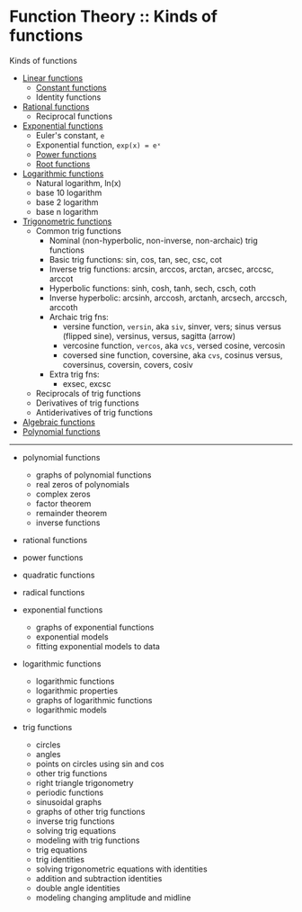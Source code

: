 # Function Theory :: Kinds of functions

Kinds of functions
- [Linear functions](./linear-functions.md)
  - [Constant functions](./constant-functions.md)
  - Identity functions
- [Rational functions](./rational-functions.md)
  - Reciprocal functions
- [Exponential functions](./exponential-functions.md)
  - Euler's constant, `e`
  - Exponential function, `exp(x) = eˣ`
  - [Power functions](./power-functions.md)
  - [Root functions](./root-functions.md)
- [Logarithmic functions](./logarithmic-functions.md)
  - Natural logarithm, ln(x)
  - base 10 logarithm
  - base 2 logarithm
  - base n logarithm
- [Trigonometric functions](./trig-functions.md)
  - Common trig functions
    - Nominal (non-hyperbolic, non-inverse, non-archaic) trig functions
    - Basic trig functions: sin, cos, tan, sec, csc, cot
    - Inverse trig functions: arcsin, arccos, arctan, arcsec, arccsc, arccot
    - Hyperbolic functions: sinh, cosh, tanh, sech, csch, coth
    - Inverse hyperbolic: arcsinh, arccosh, arctanh, arcsech, arccsch, arccoth
    - Archaic trig fns:
      - versine function, `versin`, aka `siv`, sinver, vers; sinus versus (flipped sine), versinus, versus, sagitta (arrow)
      - vercosine function, `vercos`, aka `vcs`, versed cosine, vercosin
      - coversed sine function, coversine, aka `cvs`, cosinus versus, coversinus, coversin, covers, cosiv
    - Extra trig fns:
      - exsec, excsc
  - Reciprocals of trig functions
  - Derivatives of trig functions
  - Antiderivatives of trig functions
- [Algebraic functions](./algebraic-functions.md)
- [Polynomial functions](./polynomial-functions.md)



---

- polynomial functions
  - graphs of polynomial functions
  - real zeros of polynomials
  - complex zeros
  - factor theorem
  - remainder theorem
  - inverse functions
- rational functions
- power functions
- quadratic functions
- radical functions

- exponential functions
  - graphs of exponential functions
  - exponential models
  - fitting exponential models to data

- logarithmic functions
  - logarithmic functions
  - logarithmic properties
  - graphs of logarithmic functions
  - logarithmic models

- trig functions
  - circles
  - angles
  - points on circles using sin and cos
  - other trig functions
  - right triangle trigonometry
  - periodic functions
  - sinusoidal graphs
  - graphs of other trig functions
  - inverse trig functions
  - solving trig equations
  - modeling with trig functions
  - trig equations
  - trig identities
  - solving trigonometric equations with identities
  - addition and subtraction identities
  - double angle identities
  - modeling changing amplitude and midline
